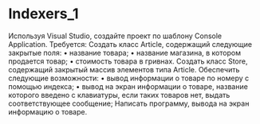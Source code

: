 # Indexers_1
Используя Visual Studio, создайте проект по шаблону Console Application.
Требуется:
Создать класс Article, содержащий следующие закрытые поля:
• название товара;
• название магазина, в котором продается товар;
• стоимость товара в гривнах.
Создать класс Store, содержащий закрытый массив элементов типа Article.
Обеспечить следующие возможности:
• вывод информации о товаре по номеру с помощью индекса;
• вывод на экран информации о товаре, название которого введено с клавиатуры, если таких товаров
нет, выдать соответствующее сообщение;
Написать программу, вывода на экран информацию о товаре.
